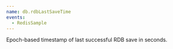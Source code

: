 ```yaml
---
name: db.rdbLastSaveTime
events:
  - RedisSample
---
```


Epoch-based timestamp of last successful RDB save in seconds.